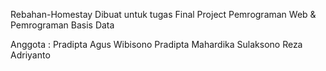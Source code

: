 Rebahan-Homestay
Dibuat untuk tugas Final Project Pemrograman Web & Pemrograman Basis Data

Anggota : 
Pradipta Agus Wibisono
Pradipta Mahardika Sulaksono
Reza Adriyanto
